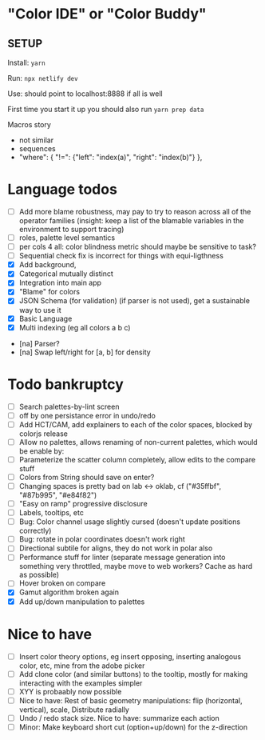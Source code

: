 # "Color IDE" or "Color Buddy"

## SETUP

Install: `yarn`

Run: `npx netlify dev`

Use: should point to localhost:8888 if all is well

First time you start it up you should also run `yarn prep data`

Macros story

- not similar
- sequences
- "where": { "!=": {"left": "index(a)", "right": "index(b)"} },

# Language todos

- [ ] Add more blame robustness, may pay to try to reason across all of the operator families (insight: keep a list of the blamable variables in the environment to support tracing)
- [ ] roles, palette level semantics
- [ ] per cols 4 all: color blindness metric should maybe be sensitive to task?
- [ ] Sequential check fix is incorrect for things with equi-ligthness
- [x] Add background,
- [x] Categorical mutually distinct
- [x] Integration into main app
- [x] "Blame" for colors
- [x] JSON Schema (for validation) (if parser is not used), get a sustainable way to use it
- [x] Basic Language
- [x] Multi indexing (eg all colors a b c)
- [na] Parser?
- [na] Swap left/right for [a, b] for density

# Todo bankruptcy

- [ ] Search palettes-by-lint screen
- [ ] off by one persistance error in undo/redo
- [ ] Add HCT/CAM, add explainers to each of the color spaces, blocked by colorjs release
- [ ] Allow no palettes, allows renaming of non-current palettes, which would be enable by:
- [ ] Parameterize the scatter column completely, allow edits to the compare stuff
- [ ] Colors from String should save on enter?
- [ ] Changing spaces is pretty bad on lab <-> oklab, cf ("#35ffbf", "#87b995", "#e84f82")
- [ ] "Easy on ramp" progressive disclosure
- [ ] Labels, tooltips, etc
- [ ] Bug: Color channel usage slightly cursed (doesn't update positions correctly)
- [ ] Bug: rotate in polar coordinates doesn't work right
- [ ] Directional subtile for aligns, they do not work in polar also
- [ ] Performance stuff for linter (separate message generation into something very throttled, maybe move to web workers? Cache as hard as possible)
- [ ] Hover broken on compare
- [x] Gamut algorithm broken again
- [x] Add up/down manipulation to palettes

# Nice to have

- [ ] Insert color theory options, eg insert opposing, inserting analogous color, etc, mine from the adobe picker
- [ ] Add clone color (and similar buttons) to the tooltip, mostly for making interacting with the examples simpler
- [ ] XYY is probaably now possible
- [ ] Nice to have: Rest of basic geometry manipulations: flip (horizontal, vertical), scale, Distribute radially
- [ ] Undo / redo stack size. Nice to have: summarize each action
- [ ] Minor: Make keyboard short cut (option+up/down) for the z-direction

